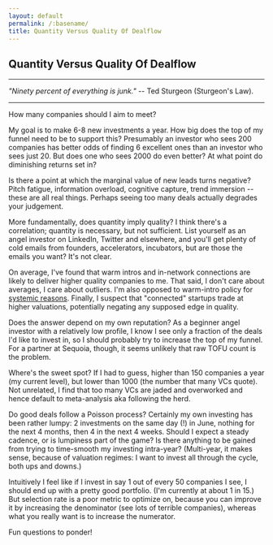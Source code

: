 ```yaml
---
layout: default
permalink: /:basename/
title: Quantity Versus Quality Of Dealflow
---
```


## Quantity Versus Quality Of Dealflow

----
*"Ninety percent of everything is junk."* -- Ted Sturgeon (Sturgeon's Law).

----

How many companies should I aim to meet?

My goal is to make 6-8 new investments a year.  How big does the top of my funnel need to be to support this?  Presumably an investor who sees 200 companies has better odds of finding 6 excellent ones than an investor who sees just 20.  But does one who sees 2000 do even better?  At what point do diminishing returns set in?  

Is there a point at which the marginal value of new leads turns negative?  Pitch fatigue, information overload, cognitive capture, trend immersion -- these are all real things.  Perhaps seeing too many deals actually degrades your judgement.  

More fundamentally, does quantity imply quality?  I think there's a correlation; quantity is necessary, but not sufficient.  List yourself as an angel investor on LinkedIn, Twitter and elsewhere, and you'll get plenty of cold emails from founders, accelerators, incubators, but are those the emails you want?  It's not clear.

On average, I've found that warm intros and in-network connections are likely to deliver higher quality companies to me.  That said, I don't care about averages, I care about outliers.  I'm also opposed to warm-intro policy for [systemic reasons](https://medium.com/@DelJohnsonVC/ban-warm-introductions-1e69169d57ba).  Finally, I suspect that "connected" startups trade at higher valuations, potentially negating any supposed edge in quality.  

Does the answer depend on my own reputation?  As a beginner angel investor with a relatively low profile, I know I see only a fraction of the deals I'd like to invest in, so I should probably try to increase the top of my funnel.  For a partner at Sequoia, though, it seems unlikely that raw TOFU count is the problem.

Where's the sweet spot?  If I had to guess, higher than 150 companies a year (my current level), but lower than 1000 (the number that many VCs quote).  Not unrelated, I find that too many VCs are jaded and overworked and hence default to meta-analysis aka following the herd.

Do good deals follow a Poisson process?  Certainly my own investing has been rather lumpy: 2 investments on the same day (!) in June, nothing for the next 4 months, then 4 in the next 4 weeks.  Should I expect a steady cadence, or is lumpiness part of the game?  Is there anything to be gained from trying to time-smooth my investing intra-year?  (Multi-year, it makes sense, because of valuation regimes: I want to invest all through the cycle, both ups and downs.)

Intuitively I feel like if I invest in say 1 out of every 50 companies I see, I should end up with a pretty good portfolio.  (I'm currently at about 1 in 15.)  But selection rate is a poor metric to optimize on, because you can improve it by increasing the denominator (see lots of terrible companies), whereas what you really want is to increase the numerator.

Fun questions to ponder!

<br/>
<br/>
<br/>